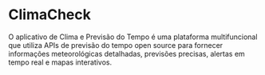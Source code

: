 # ClimaCheck
O aplicativo de Clima e Previsão do Tempo é uma plataforma multifuncional que utiliza APIs de previsão do tempo open source para fornecer informações meteorológicas detalhadas, previsões precisas, alertas em tempo real e mapas interativos. 
